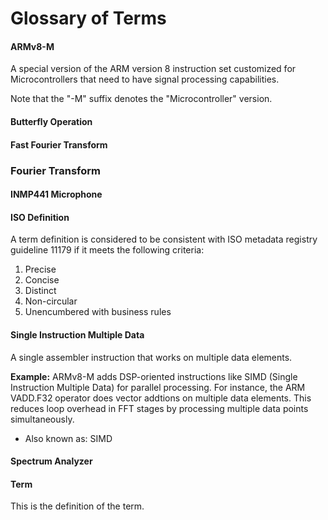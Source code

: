 # Glossary of Terms

#### ARMv8-M

A special version of the ARM version 8 instruction set customized for Microcontrollers that need to have signal processing capabilities.

Note that the "-M" suffix denotes the "Microcontroller" version.

####  Butterfly Operation

#### Fast Fourier Transform

### Fourier Transform

#### INMP441 Microphone

#### ISO Definition

A term definition is considered to be consistent with ISO metadata registry guideline 11179 if it meets the following criteria:

1. Precise
2. Concise
3. Distinct
4. Non-circular
5. Unencumbered with business rules

#### Single Instruction Multiple Data

A single assembler instruction that works on multiple data elements.

**Example:** ARMv8-M adds DSP-oriented instructions like SIMD (Single Instruction Multiple Data) for parallel processing. For instance, the ARM VADD.F32 operator does vector addtions on multiple data elements.  This reduces loop overhead in FFT stages by processing multiple data points simultaneously.

* Also known as: SIMD

#### Spectrum Analyzer

#### Term

This is the definition of the term.

